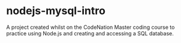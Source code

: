 # nodejs-mysql-intro

A project created whilst on the CodeNation Master coding course to practice using Node.js and creating and accessing a SQL database.
